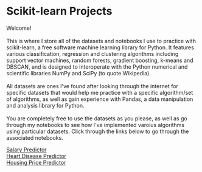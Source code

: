 # Scikit-learn Projects
 Welcome!\
 \
This is where I store all of the datasets and notebooks I use to practice with scikit-learn, a free software machine learning library for Python. It features various classification, regression and clustering algorithms including support vector machines, random forests, gradient boosting, k-means and DBSCAN, and is designed to interoperate with the Python numerical and scientific libraries NumPy and SciPy (to quote Wikipedia).
\
\
All datasets are ones I've found after looking through the internet for specific datasets that would help me practice with a specific algorithm/set of algorithms, as well as gain experience with Pandas, a data manipulation and analysis library for Python.
\
\
You are completely free to use the datasets as you please, as well as go through my notebooks to see how I've implemented varoius algorithms using particular datasets. Click through the links below to go through the associated notebooks.

[Salary Predictor](https://github.com/JDPrabasha/scikit/blob/main/SalaryPredictor.ipynb)
\
[Heart Disease Predictor](https://github.com/JDPrabasha/scikit/blob/main/HeartDisease.ipynb)
\
[Housing Price Predictor](https://github.com/JDPrabasha/scikit/blob/main/HousingPricePredictor.ipynb)
